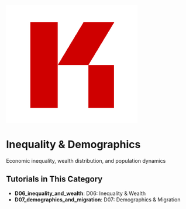 ![KR-Labs](../../assets/images/KRLabs_WebLogo.png)

# Inequality & Demographics

Economic inequality, wealth distribution, and population dynamics

## Tutorials in This Category

- **D06_inequality_and_wealth**: D06: Inequality & Wealth
- **D07_demographics_and_migration**: D07: Demographics & Migration
